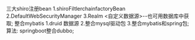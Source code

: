 三大shiro注册bean
1.shiroFiltlerchainfactoryBean
2.DefaultWebSecurityManager
3.Realm <自定义数据源>--也可用数据库中获取;
整合mybatis
1.druid 数据源 
2.整合mysql驱动包
3.整合mybatis和spring包;
算法:
springboot整合dubbo;
